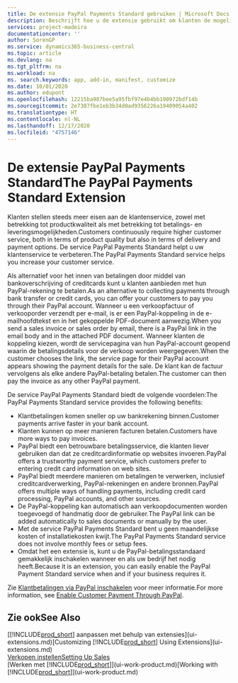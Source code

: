 ```yaml
---
title: De extensie PayPal Payments Standard gebruiken | Microsoft Docs
description: Beschrijft hoe u de extensie gebruikt om klanten de mogelijkheid te bieden betalingen te doen met PayPal.
services: project-madeira
documentationcenter: ''
author: SorenGP
ms.service: dynamics365-business-central
ms.topic: article
ms.devlang: na
ms.tgt_pltfrm: na
ms.workload: na
ms. search.keywords: app, add-in, manifest, customize
ms.date: 10/01/2020
ms.author: edupont
ms.openlocfilehash: 12215ba987bee5a95fbf97e4b4bb190972bdf14b
ms.sourcegitcommit: 2e7307fbe1eb3b34d0ad9356226a19409054a402
ms.translationtype: HT
ms.contentlocale: nl-NL
ms.lasthandoff: 12/17/2020
ms.locfileid: "4757146"
---
```

# <a name="the-paypal-payments-standard-extension"></a><span data-ttu-id="98c37-103">De extensie PayPal Payments Standard</span><span class="sxs-lookup"><span data-stu-id="98c37-103">The PayPal Payments Standard Extension</span></span>
<span data-ttu-id="98c37-104">Klanten stellen steeds meer eisen aan de klantenservice, zowel met betrekking tot productkwaliteit als met betrekking tot betalings- en leveringsmogelijkheden.</span><span class="sxs-lookup"><span data-stu-id="98c37-104">Customers continuously require higher customer service, both in terms of product quality but also in terms of delivery and payment options.</span></span> <span data-ttu-id="98c37-105">De service PayPal Payments Standard helpt u uw klantenservice te verbeteren.</span><span class="sxs-lookup"><span data-stu-id="98c37-105">The PayPal Payments Standard service helps you increase your customer service.</span></span>

<span data-ttu-id="98c37-106">Als alternatief voor het innen van betalingen door middel van bankoverschrijving of creditcards kunt u klanten aanbieden met hun PayPal-rekening te betalen.</span><span class="sxs-lookup"><span data-stu-id="98c37-106">As an alternative to collecting payments through bank transfer or credit cards, you can offer your customers to pay you through their PayPal account.</span></span> <span data-ttu-id="98c37-107">Wanneer u een verkoopfactuur of verkooporder verzendt per e-mail, is er een PayPal-koppeling in de e-mailhoofdtekst en in het gekoppelde PDF-document aanwezig.</span><span class="sxs-lookup"><span data-stu-id="98c37-107">When you send a sales invoice or sales order by email, there is a PayPal link in the email body and in the attached PDF document.</span></span> <span data-ttu-id="98c37-108">Wanneer klanten de koppeling kiezen, wordt de servicepagina van hun PayPal-account geopend waarin de betalingsdetails voor de verkoop worden weergegeven.</span><span class="sxs-lookup"><span data-stu-id="98c37-108">When the customer chooses the link, the service page for their PayPal account appears showing the payment details for the sale.</span></span> <span data-ttu-id="98c37-109">De klant kan de factuur vervolgens als elke andere PayPal-betaling betalen.</span><span class="sxs-lookup"><span data-stu-id="98c37-109">The customer can then pay the invoice as any other PayPal payment.</span></span>

<span data-ttu-id="98c37-110">De service PayPal Payments Standard biedt de volgende voordelen:</span><span class="sxs-lookup"><span data-stu-id="98c37-110">The PayPal Payments Standard service provides the following benefits:</span></span>

* <span data-ttu-id="98c37-111">Klantbetalingen komen sneller op uw bankrekening binnen.</span><span class="sxs-lookup"><span data-stu-id="98c37-111">Customer payments arrive faster in your bank account.</span></span>
* <span data-ttu-id="98c37-112">Klanten kunnen op meer manieren facturen betalen.</span><span class="sxs-lookup"><span data-stu-id="98c37-112">Customers have more ways to pay invoices.</span></span>
* <span data-ttu-id="98c37-113">PayPal biedt een betrouwbare betalingsservice, die klanten liever gebruiken dan dat ze creditcardinformatie op websites invoeren.</span><span class="sxs-lookup"><span data-stu-id="98c37-113">PayPal offers a trustworthy payment service, which customers prefer to entering credit card information on web sites.</span></span>
* <span data-ttu-id="98c37-114">PayPal biedt meerdere manieren om betalingen te verwerken, inclusief creditcardverwerking, PayPal-rekeningen en andere bronnen.</span><span class="sxs-lookup"><span data-stu-id="98c37-114">PayPal offers multiple ways of handling payments, including credit card processing, PayPal accounts, and other sources.</span></span>
* <span data-ttu-id="98c37-115">De PayPal-koppeling kan automatisch aan verkoopdocumenten worden toegevoegd of handmatig door de gebruiker.</span><span class="sxs-lookup"><span data-stu-id="98c37-115">The PayPal link can be added automatically to sales documents or manually by the user.</span></span>
* <span data-ttu-id="98c37-116">Met de service PayPal Payments Standard bent u geen maandelijkse kosten of installatiekosten kwijt.</span><span class="sxs-lookup"><span data-stu-id="98c37-116">The PayPal Payments Standard service does not involve monthly fees or setup fees.</span></span>
* <span data-ttu-id="98c37-117">Omdat het een extensie is, kunt u de PayPal-betalingsstandaard gemakkelijk inschakelen wanneer en als uw bedrijf het nodig heeft.</span><span class="sxs-lookup"><span data-stu-id="98c37-117">Because it is an extension, you can easily enable the PayPal Payment Standard service when and if your business requires it.</span></span>  

<span data-ttu-id="98c37-118">Zie [Klantbetalingen via PayPal inschakelen](sales-how-enable-payment-service-extensions.md) voor meer informatie.</span><span class="sxs-lookup"><span data-stu-id="98c37-118">For more information, see [Enable Customer Payment Through PayPal](sales-how-enable-payment-service-extensions.md).</span></span>

## <a name="see-also"></a><span data-ttu-id="98c37-119">Zie ook</span><span class="sxs-lookup"><span data-stu-id="98c37-119">See Also</span></span>
<span data-ttu-id="98c37-120">[[!INCLUDE[prod_short](includes/prod_short.md)] aanpassen met behulp van extensies](ui-extensions.md)</span><span class="sxs-lookup"><span data-stu-id="98c37-120">[Customizing [!INCLUDE[prod_short](includes/prod_short.md)] Using Extensions](ui-extensions.md)</span></span>  
[<span data-ttu-id="98c37-121">Verkopen instellen</span><span class="sxs-lookup"><span data-stu-id="98c37-121">Setting Up Sales</span></span>](sales-setup-sales.md)  
<span data-ttu-id="98c37-122">[Werken met [!INCLUDE[prod_short](includes/prod_short.md)]](ui-work-product.md)</span><span class="sxs-lookup"><span data-stu-id="98c37-122">[Working with [!INCLUDE[prod_short](includes/prod_short.md)]](ui-work-product.md)</span></span>
